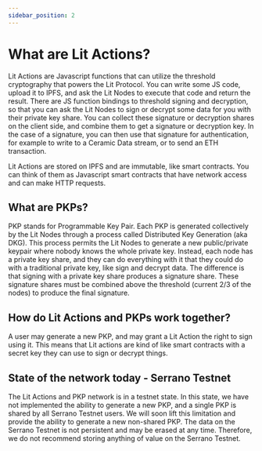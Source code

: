 ```yaml
---
sidebar_position: 2
---
```


# What are Lit Actions?

Lit Actions are Javascript functions that can utilize the threshold cryptography that powers the Lit Protocol. You can write some JS code, upload it to IPFS, and ask the Lit Nodes to execute that code and return the result. There are JS function bindings to threshold signing and decryption, so that you can ask the Lit Nodes to sign or decrypt some data for you with their private key share. You can collect these signature or decryption shares on the client side, and combine them to get a signature or decryption key. In the case of a signature, you can then use that signature for authentication, for example to write to a Ceramic Data stream, or to send an ETH transaction.

Lit Actions are stored on IPFS and are immutable, like smart contracts. You can think of them as Javascript smart contracts that have network access and can make HTTP requests.

## What are PKPs?

PKP stands for Programmable Key Pair. Each PKP is generated collectively by the Lit Nodes through a process called Distributed Key Generation (aka DKG). This process permits the Lit Nodes to generate a new public/private keypair where nobody knows the whole private key. Instead, each node has a private key share, and they can do everything with it that they could do with a traditional private key, like sign and decrypt data. The difference is that signing with a private key share produces a signature share. These signature shares must be combined above the threshold (current 2/3 of the nodes) to produce the final signature.

## How do Lit Actions and PKPs work together?

A user may generate a new PKP, and may grant a Lit Action the right to sign using it. This means that Lit actions are kind of like smart contracts with a secret key they can use to sign or decrypt things.

## State of the network today - Serrano Testnet

The Lit Actions and PKP network is in a testnet state. In this state, we have not implemented the ability to generate a new PKP, and a single PKP is shared by all Serrano Testnet users. We will soon lift this limitation and provide the ability to generate a new non-shared PKP. The data on the Serrano Testnet is not persistent and may be erased at any time. Therefore, we do not recommend storing anything of value on the Serrano Testnet.
